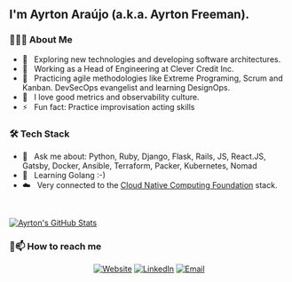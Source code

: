 <h2>I'm Ayrton Araújo (a.k.a. Ayrton Freeman).</h2>

<h3> 👨🏻‍💻 About Me </h3>

- 🤔 &nbsp; Exploring new technologies and developing software architectures.
- 💼 &nbsp; Working as a Head of Engineering at Clever Credit Inc. 
- 🌱 &nbsp; Practicing agile methodologies like Extreme Programing, Scrum and Kanban. DevSecOps evangelist and learning DesignOps.
- 🎯 &nbsp; I love good metrics and observability culture.
- ⚡ &nbsp; Fun fact: Practice improvisation acting skills

<h3>🛠 Tech Stack</h3>

- 💬 &nbsp; Ask me about: Python, Ruby, Django, Flask, Rails, JS, React.JS, Gatsby, Docker, Ansible, Terraform, Packer, Kubernetes, Nomad
- 🌱 &nbsp; Learning Golang :-)
- ☁️ &nbsp; Very connected to the [Cloud Native Computing Foundation](https://www.cncf.io/) stack.

<br/>

[![Ayrton's GitHub Stats](https://github-readme-stats.vercel.app/api?username=ayr-ton&show_icons=true)](https://github.com/ayr-ton)

<h3> 🤝📫 How to reach me </h3>

<p align="center">
<a href="https://ayr-ton.net/"><img alt="Website" src="https://img.shields.io/badge/Website-ayr-ton.net-blue?style=flat-square&logo=google-chrome"></a>
<a href="https://ayr-ton.link/linkedin"><img alt="LinkedIn" src="https://img.shields.io/badge/LinkedIn-Ayrton%20Araújo-blue?style=flat-square&logo=linkedin"></a>
<a href="mailto:ayrton@riseup.net"><img alt="Email" src="https://img.shields.io/badge/Email-ayrton@riseup.net-blue?style=flat-square&logo=gmail"></a>
</p>
